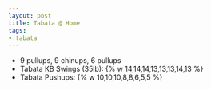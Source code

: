 ```yaml
---
layout: post
title: Tabata @ Home
tags:
- tabata
---
```


- 9 pullups, 9 chinups, 6 pullups
- Tabata KB Swings (35lb): {% w 14,14,14,13,13,13,14,13 %}
- Tabata Pushups: {% w 10,10,10,8,8,6,5,5 %}
